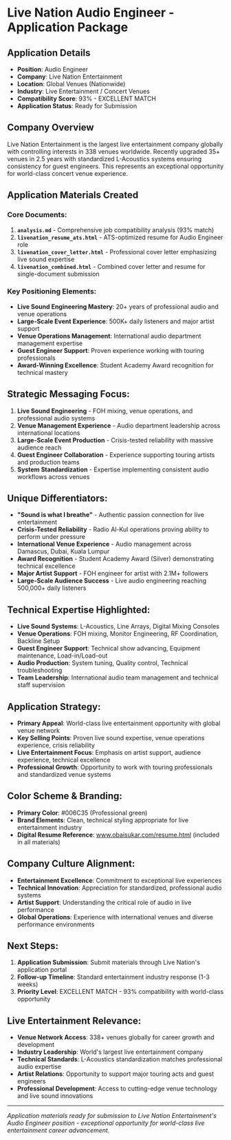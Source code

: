 # Live Nation Audio Engineer - Application Package

## Application Details
- **Position**: Audio Engineer
- **Company**: Live Nation Entertainment
- **Location**: Global Venues (Nationwide)
- **Industry**: Live Entertainment / Concert Venues
- **Compatibility Score**: 93% - EXCELLENT MATCH
- **Application Status**: Ready for Submission

## Company Overview
Live Nation Entertainment is the largest live entertainment company globally with controlling interests in 338 venues worldwide. Recently upgraded 35+ venues in 2.5 years with standardized L-Acoustics systems ensuring consistency for guest engineers. This represents an exceptional opportunity for world-class concert venue experience.

## Application Materials Created

### Core Documents:
1. **`analysis.md`** - Comprehensive job compatibility analysis (93% match)
2. **`livenation_resume_ats.html`** - ATS-optimized resume for Audio Engineer role
3. **`livenation_cover_letter.html`** - Professional cover letter emphasizing live sound expertise
4. **`livenation_combined.html`** - Combined cover letter and resume for single-document submission

### Key Positioning Elements:
- **Live Sound Engineering Mastery**: 20+ years of professional audio and venue operations
- **Large-Scale Event Experience**: 500K+ daily listeners and major artist support
- **Venue Operations Management**: International audio department management expertise
- **Guest Engineer Support**: Proven experience working with touring professionals
- **Award-Winning Excellence**: Student Academy Award recognition for technical mastery

## Strategic Messaging Focus:
1. **Live Sound Engineering** - FOH mixing, venue operations, and professional audio systems
2. **Venue Management Experience** - Audio department leadership across international locations
3. **Large-Scale Event Production** - Crisis-tested reliability with massive audience reach
4. **Guest Engineer Collaboration** - Experience supporting touring artists and production teams
5. **System Standardization** - Expertise implementing consistent audio workflows across venues

## Unique Differentiators:
- **"Sound is what I breathe"** - Authentic passion connection for live entertainment
- **Crisis-Tested Reliability** - Radio Al-Kul operations proving ability to perform under pressure
- **International Venue Experience** - Audio management across Damascus, Dubai, Kuala Lumpur
- **Award Recognition** - Student Academy Award (Silver) demonstrating technical excellence
- **Major Artist Support** - FOH engineer for artist with 2.1M+ followers
- **Large-Scale Audience Success** - Live audio engineering reaching 500,000+ daily listeners

## Technical Expertise Highlighted:
- **Live Sound Systems**: L-Acoustics, Line Arrays, Digital Mixing Consoles
- **Venue Operations**: FOH mixing, Monitor Engineering, RF Coordination, Backline Setup
- **Guest Engineer Support**: Technical show advancing, Equipment maintenance, Load-in/Load-out
- **Audio Production**: System tuning, Quality control, Technical troubleshooting
- **Team Leadership**: International audio team management and technical staff supervision

## Application Strategy:
- **Primary Appeal**: World-class live entertainment opportunity with global venue network
- **Key Selling Points**: Proven live sound expertise, venue operations experience, crisis reliability
- **Live Entertainment Focus**: Emphasis on artist support, audience experience, technical excellence
- **Professional Growth**: Opportunity to work with touring professionals and standardized venue systems

## Color Scheme & Branding:
- **Primary Color**: #006C35 (Professional green)
- **Brand Elements**: Clean, technical styling appropriate for live entertainment industry
- **Digital Resume Reference**: www.obaisukar.com/resume.html (included in all materials)

## Company Culture Alignment:
- **Entertainment Excellence**: Commitment to exceptional live experiences
- **Technical Innovation**: Appreciation for standardized, professional audio systems
- **Artist Support**: Understanding the critical role of audio in live performance
- **Global Operations**: Experience with international venues and diverse performance environments

## Next Steps:
1. **Application Submission**: Submit materials through Live Nation's application portal
2. **Follow-up Timeline**: Standard entertainment industry response (1-3 weeks)
3. **Priority Level**: EXCELLENT MATCH - 93% compatibility with world-class opportunity

## Live Entertainment Relevance:
- **Venue Network Access**: 338+ venues globally for career growth and development
- **Industry Leadership**: World's largest live entertainment company
- **Technical Standards**: L-Acoustics standardization matches professional audio expertise
- **Artist Relations**: Opportunity to support major touring acts and guest engineers
- **Professional Development**: Access to cutting-edge venue technology and live sound innovations

---
*Application materials ready for submission to Live Nation Entertainment's Audio Engineer position - exceptional opportunity for world-class live entertainment career advancement.*